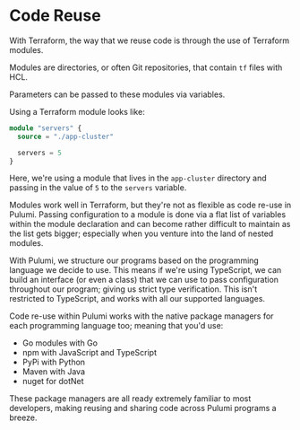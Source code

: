# Code Reuse

With Terraform, the way that we reuse code is through the use of Terraform modules.

Modules are directories, or often Git repositories, that contain `tf` files with HCL.

Parameters can be passed to these modules via variables.

Using a Terraform module looks like:

```terraform
module "servers" {
  source = "./app-cluster"

  servers = 5
}
```

Here, we're using a module that lives in the `app-cluster` directory and passing in the value of `5` to the `servers` variable.

Modules work well in Terraform, but they're not as flexible as code re-use in Pulumi. Passing configuration to a module is done via a flat list of variables within the module declaration and can become rather difficult to maintain as the list gets bigger; especially when you venture into the land of nested modules.

With Pulumi, we structure our programs based on the programming language we decide to use. This means if we're using TypeScript, we can build an interface (or even a class) that we can use to pass configuration throughout our program; giving us strict type verification. This isn't restricted to TypeScript, and works with all our supported languages.

Code re-use within Pulumi works with the native package managers for each programming language too; meaning that you'd use:

- Go modules with Go
- npm with JavaScript and TypeScript
- PyPi with Python
- Maven with Java
- nuget for dotNet

These package managers are all ready extremely familiar to most developers, making reusing and sharing code across Pulumi programs a breeze.
